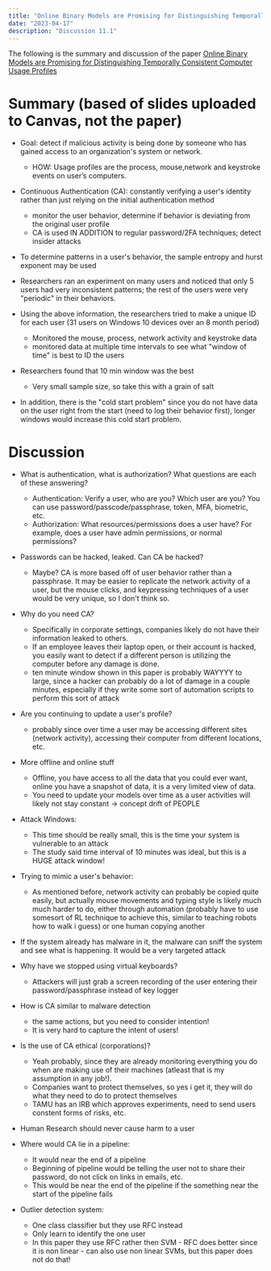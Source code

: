 ```yaml
---
title: "Online Binary Models are Promising for Distinguishing Temporally Consistent Computer Usage Profiles"
date: "2023-04-17"
description: "Discussion 11.1"
---
```


The following is the summary and discussion of the paper [Online Binary Models are Promising for Distinguishing Temporally Consistent Computer Usage Profiles](https://ieeexplore.ieee.org/document/9786768)

# Summary (based of slides uploaded to Canvas, not the paper)
- Goal: detect if malicious activity is being done by someone who has gained access to an organization's system or network.
  - HOW: Usage profiles are the process, mouse,network  and keystroke events on user’s computers.

- Continuous Authentication (CA): constantly verifying a user's identity rather than just relying on the initial authentication method
  - monitor the user behavior, determine if behavior is deviating from the original user profile
  - CA is used IN ADDITION to regular password/2FA techniques; detect insider attacks

- To determine patterns in a user's behavior, the sample entropy and hurst exponent may be used
- Researchers ran an experiment on many users and noticed that only 5 users had very inconsistent patterns; the rest of the users were very "periodic" in their behaviors.

- Using the above information, the researchers tried to make a unique ID for each user (31 users on Windows 10 devices over an 8 month period)
  - Monitored the mouse, process, network activity and keystroke data
  - monitored data at multiple time intervals to see what "window of time" is best to ID the users

- Researchers found that 10 min window was the best
  - Very small sample size, so take this with a grain of salt
- In addition, there is the "cold start problem" since you do not have data on the user right from the start (need to log their behavior first), longer windows would increase this cold start problem.

# Discussion
- What is authentication, what is authorization? What questions are each of these answering?
  - Authentication: Verify a user, who are you? Which user are you? You can use password/passcode/passphrase, token, MFA, biometric, etc.
  - Authorization: What resources/permissions does a user have? For example, does a user have admin permissions, or normal permissions?

- Passwords can be hacked, leaked. Can CA be hacked?
  - Maybe? CA is more based off of user behavior rather than a passphrase. It may be easier to replicate the network activity of a user, but the mouse clicks, and keypressing techniques of a user would be very unique, so I don't think so.

- Why do you need CA?
  - Specifically in corporate settings, companies likely do not have their information leaked to others.
  - If an employee leaves their laptop open, or their account is hacked, you easily want to detect if a different person is utilizing the computer before any damage is done.
  - ten minute window shown in this paper is probably WAYYYY to large, since a hacker can probably do a lot of damage in a couple minutes, especially if they write some sort of automation scripts to perform this sort of attack

- Are you continuing to update a user's profile?
  - probably since over time a user may be accessing different sites (network activity), accessing their computer from different locations, etc.

- More offline and online stuff
  - Offline, you have access to all the data that you could ever want, online you have a snapshot of data, it is a very limited view of data.
  - You need to update your models over time as a user activities will likely not stay constant -> concept drift of PEOPLE

- Attack Windows:
  - This time should be really small, this is the time your system is vulnerable to an attack
  - The study said time interval of 10 minutes was ideal, but this is a HUGE attack window!

- Trying to mimic a user's behavior:
  - As mentioned before, network activity can probably be copied quite easily, but actually mouse movements and typing style is likely much much harder to do, either through automation (probably have to use somesort of RL technique to achieve this, similar to teaching robots how to walk i guess) or one human copying another

- If the system already has malware in it, the malware can sniff the system and see what is happening. It would be a very targeted attack

- Why have we stopped using virtual keyboards?
  - Attackers will just grab a screen recording of the user entering their password/passphrase instead of key logger

- How is CA similar to malware detection
  - the same actions, but you need to consider intention!
  - It is very hard to capture the intent of users!

- Is the use of CA ethical (corporations)?
  - Yeah probably, since they are already monitoring everything you do when are making use of their machines (atleast that is my assumption in any job!).
  - Companies want to protect themselves, so yes i get it, they will do what they need to do to protect themselves
  - TAMU has an IRB which approves experiments, need to send users constent forms of risks, etc.

- Human Research should never cause harm to a user

- Where would CA lie in a pipeline:
  - It would near the end of a pipeline
  - Beginning of pipeline would be telling the user not to share their password, do not click on links in emails, etc.
  - This would be near the end of the pipeline if the something near the start of the pipeline fails

- Outlier detection system:
  - One class classifier but they use RFC instead
  - Only learn to identify the one user
  - In this paper they use RFC rather then SVM - RFC does better since it is non linear - can also use non linear SVMs, but this paper does not do that!
